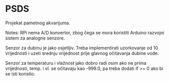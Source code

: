 # PSDS
Projekat pametnog akvarijuma.


Notes:
  RPi nema A/D konvertor, zbog čega se mora koristiti Arduino razvojni sistem za analogne senzore.
  
  Senzor za dubinu je jako osjetljiv. Treba implementirati uzorkovanje od 10 vrijednosti i uzeti srednju vrijednost prije glavnog očitavanja dubine vode.
  
Senzor za temperaturu i vlažnost jako dobro radi osim ako ne prima vrijednosti, temp. i vl. se očitavaju kao -999.0, pa treba dodati if >= 0 ako bi se isti koristio.
